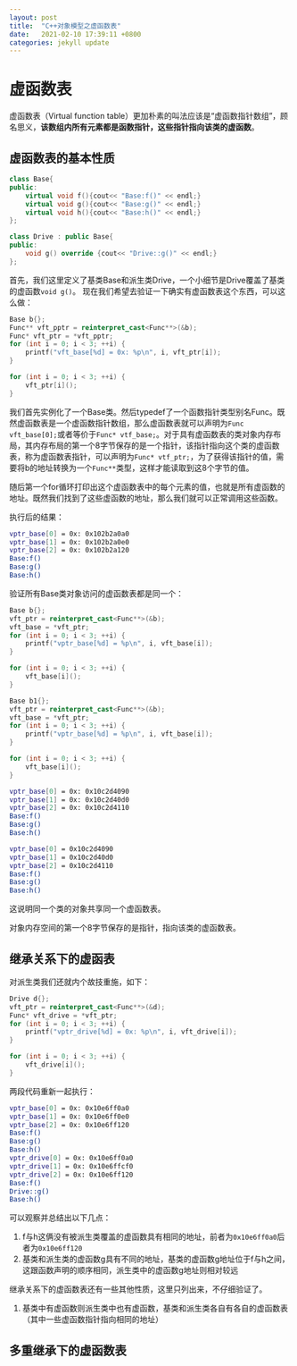 ```yaml
---
layout: post
title:  "C++对象模型之虚函数表"
date:   2021-02-10 17:39:11 +0800
categories: jekyll update
---
```


# 虚函数表
虚函数表（Virtual function table）更加朴素的叫法应该是“虚函数指针数组”，顾名思义，**该数组内所有元素都是函数指针，这些指针指向该类的虚函数**。
## 虚函数表的基本性质
```c++
class Base{
public:
    virtual void f(){cout<< "Base:f()" << endl;}
    virtual void g(){cout<< "Base:g()" << endl;}
    virtual void h(){cout<< "Base:h()" << endl;}
};

class Drive : public Base{
public:
    void g() override {cout<< "Drive::g()" << endl;}
};
```
首先，我们这里定义了基类Base和派生类Drive，一个小细节是Drive覆盖了基类的虚函数`void g()`。
现在我们希望去验证一下确实有虚函数表这个东西，可以这么做：
```c++
Base b{};
Func** vft_pptr = reinterpret_cast<Func**>(&b);
Func* vft_ptr = *vft_pptr;
for (int i = 0; i < 3; ++i) {
    printf("vft_base[%d] = 0x: %p\n", i, vft_ptr[i]);
}

for (int i = 0; i < 3; ++i) {
    vft_ptr[i]();
}
```
我们首先实例化了一个Base类。然后typedef了一个函数指针类型别名Func。既然虚函数表是一个虚函数指针数组，那么虚函数表就可以声明为`Func vft_base[0];`或者等价于`Func* vtf_base;`。对于具有虚函数表的类对象内存布局，其内存布局的第一个8字节保存的是一个指针，该指针指向这个类的虚函数表，称为虚函数表指针，可以声明为`Func* vtf_ptr;`，为了获得该指针的值，需要将b的地址转换为一个`Func**`类型，这样才能读取到这8个字节的值。

随后第一个for循环打印出这个虚函数表中的每个元素的值，也就是所有虚函数的地址。既然我们找到了这些虚函数的地址，那么我们就可以正常调用这些函数。

执行后的结果：
```bash
vptr_base[0] = 0x: 0x102b2a0a0
vptr_base[1] = 0x: 0x102b2a0e0
vptr_base[2] = 0x: 0x102b2a120
Base:f()
Base:g()
Base:h()
```

验证所有Base类对象访问的虚函数表都是同一个：
```c++
Base b{};
vft_ptr = reinterpret_cast<Func**>(&b);
vft_base = *vft_ptr;
for (int i = 0; i < 3; ++i) {
    printf("vptr_base[%d] = %p\n", i, vft_base[i]);
}

for (int i = 0; i < 3; ++i) {
    vft_base[i]();
}

Base b1{};
vft_ptr = reinterpret_cast<Func**>(&b);
vft_base = *vft_ptr;
for (int i = 0; i < 3; ++i) {
    printf("vptr_base[%d] = %p\n", i, vft_base[i]);
}

for (int i = 0; i < 3; ++i) {
    vft_base[i]();
}
```
```bash
vptr_base[0] = 0x: 0x10c2d4090
vptr_base[1] = 0x: 0x10c2d40d0
vptr_base[2] = 0x: 0x10c2d4110
Base:f()
Base:g()
Base:h()

vptr_base[0] = 0x10c2d4090
vptr_base[1] = 0x10c2d40d0
vptr_base[2] = 0x10c2d4110
Base:f()
Base:g()
Base:h()
```
这说明同一个类的对象共享同一个虚函数表。
 
对象内存空间的第一个8字节保存的是指针，指向该类的虚函数表。

## 继承关系下的虚函表
对派生类我们还就内个故技重施，如下：
```c++
Drive d{};
vft_ptr = reinterpret_cast<Func**>(&d);
Func* vft_drive = *vft_ptr;
for (int i = 0; i < 3; ++i) {
    printf("vptr_drive[%d] = 0x: %p\n", i, vft_drive[i]);
}

for (int i = 0; i < 3; ++i) {
    vft_drive[i]();
}
```
两段代码重新一起执行：
```bash
vptr_base[0] = 0x: 0x10e6ff0a0
vptr_base[1] = 0x: 0x10e6ff0e0
vptr_base[2] = 0x: 0x10e6ff120
Base:f()
Base:g()
Base:h()
vptr_drive[0] = 0x: 0x10e6ff0a0
vptr_drive[1] = 0x: 0x10e6ffcf0
vptr_drive[2] = 0x: 0x10e6ff120
Base:f()
Drive::g()
Base:h()
```
可以观察并总结出以下几点：
1. f与h这俩没有被派生类覆盖的虚函数具有相同的地址，前者为`0x10e6ff0a0`后者为`0x10e6ff120`
2. 基类和派生类的虚函数g具有不同的地址，基类的虚函数g地址位于f与h之间，这跟函数声明的顺序相同，派生类中的虚函数g地址则相对较远

继承关系下的虚函数表还有一些其他性质，这里只列出来，不仔细验证了。
1. 基类中有虚函数则派生类中也有虚函数，基类和派生类各自有各自的虚函数表（其中一些虚函数指针指向相同的地址）
## 多重继承下的虚函数表